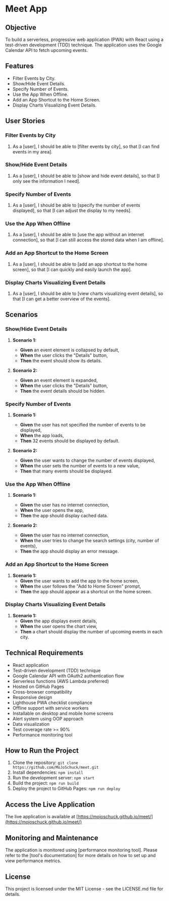 # Meet App

## Objective
To build a serverless, progressive web application (PWA) with React using a test-driven development (TDD) technique. The application uses the Google Calendar API to fetch upcoming events.

## Features
- Filter Events by City.
- Show/Hide Event Details.
- Specify Number of Events.
- Use the App When Offline.
- Add an App Shortcut to the Home Screen.
- Display Charts Visualizing Event Details.

## User Stories
### Filter Events by City
1. As a [user], I should be able to [filter events by city], so that [I can find events in my area].

### Show/Hide Event Details
1. As a [user], I should be able to [show and hide event details], so that [I only see the information I need].

### Specify Number of Events
1. As a [user], I should be able to [specify the number of events displayed], so that [I can adjust the display to my needs].

### Use the App When Offline
1. As a [user], I should be able to [use the app without an internet connection], so that [I can still access the stored data when I am offline].

### Add an App Shortcut to the Home Screen
1. As a [user], I should be able to [add an app shortcut to the home screen], so that [I can quickly and easily launch the app].

### Display Charts Visualizing Event Details
1. As a [user], I should be able to [view charts visualizing event details], so that [I can get a better overview of the events].

## Scenarios
### Show/Hide Event Details
1. **Scenario 1:**
   - **Given** an event element is collapsed by default,
   - **When** the user clicks the "Details" button,
   - **Then** the event should show its details.

2. **Scenario 2:**
   - **Given** an event element is expanded,
   - **When** the user clicks the "Details" button,
   - **Then** the event details should be hidden.

### Specify Number of Events
1. **Scenario 1:**
   - **Given** the user has not specified the number of events to be displayed,
   - **When** the app loads,
   - **Then** 32 events should be displayed by default.

2. **Scenario 2:**
   - **Given** the user wants to change the number of events displayed,
   - **When** the user sets the number of events to a new value,
   - **Then** that many events should be displayed.

### Use the App When Offline
1. **Scenario 1:**
   - **Given** the user has no internet connection,
   - **When** the user opens the app,
   - **Then** the app should display cached data.

2. **Scenario 2:**
   - **Given** the user has no internet connection,
   - **When** the user tries to change the search settings (city, number of events),
   - **Then** the app should display an error message.

### Add an App Shortcut to the Home Screen
1. **Scenario 1:**
   - **Given** the user wants to add the app to the home screen,
   - **When** the user follows the "Add to Home Screen" prompt,
   - **Then** the app should appear as a shortcut on the home screen.

### Display Charts Visualizing Event Details
1. **Scenario 1:**
   - **Given** the app displays event details,
   - **When** the user opens the chart view,
   - **Then** a chart should display the number of upcoming events in each city.

## Technical Requirements
- React application
- Test-driven development (TDD) technique
- Google Calendar API with OAuth2 authentication flow
- Serverless functions (AWS Lambda preferred)
- Hosted on GitHub Pages
- Cross-browser compatibility
- Responsive design
- Lighthouse PWA checklist compliance
- Offline support with service workers
- Installable on desktop and mobile home screens
- Alert system using OOP approach
- Data visualization
- Test coverage rate >= 90%
- Performance monitoring tool

## How to Run the Project
1. Clone the repository: `git clone https://github.com/MoJoSchuck/meet.git`
2. Install dependencies: `npm install`
3. Run the development server: `npm start`
4. Build the project: `npm run build`
5. Deploy the project to GitHub Pages: `npm run deploy`

## Access the Live Application
The live application is available at [https://mojoschuck.github.io/meet/](https://mojoschuck.github.io/meet/)

## Monitoring and Maintenance
The application is monitored using [performance monitoring tool]. Please refer to the [tool's documentation] for more details on how to set up and view performance metrics.

## License
This project is licensed under the MIT License - see the LICENSE.md file for details.
